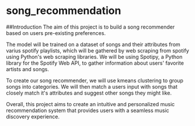 # song_recommendation
##Introduction
The aim of this project is to build a song recommender based on users pre-existing preferences.

The model will be trained on a dataset of songs and their attributes from varius spotify playlists, which will be gathered by web scraping from spotify using Python's web scraping libraries. We will be using Spotipy, a Python library for the Spotify Web API, to gather information about users' favorite artists and songs. 

To create our song recommender, we will use kmeans clustering to group songs into categories. We will then match a users input with songs that closely match it's attributes and suggest other songs they might like.

Overall, this project aims to create an intuitive and personalized music recommendation system that provides users with a seamless music discovery experience.
